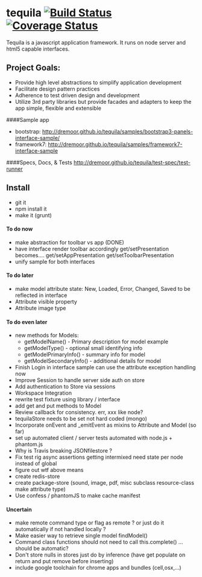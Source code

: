 # tequila [![Build Status](https://secure.travis-ci.org/dremoor/tequila.png)](http://travis-ci.org/dremoor/tequila)[![Coverage Status](https://img.shields.io/coveralls/dremoor/tequila.svg)](https://coveralls.io/r/dremoor/tequila?branch=master)
Tequila is a javascript application framework.  It runs on node server and html5 capable interfaces.

## Project Goals:
* Provide high level abstractions to simplify application development
* Facilitate design pattern practices
* Adherence to test driven design and development
* Utilize 3rd party libraries but provide facades and adapters to keep the app simple, flexible and extensible

####Sample app
- bootstrap:  http://dremoor.github.io/tequila/samples/bootstrap3-panels-interface-sample/
- framework7: http://dremoor.github.io/tequila/samples/framework7-interface-sample

####Specs, Docs, & Tests 
http://dremoor.github.io/tequila/test-spec/test-runner

## Install
- git it
- npm install it
- make it (grunt)

#### To do now
- make abstraction for toolbar vs app (DONE) 
- have interface render toolbar accordingly
    get/setPresentation becomes.... get/setAppPresentation get/setToolbarPresentation
- unify sample for both interfaces

#### To do later
- make model attribute state: New, Loaded, Error, Changed, Saved to be reflected in interface 
- Attribute visible property
- Attribute image type

#### To do even later
- new methods for Models:
    - getModelName() - Primary description for model example
    - getModelType() - optional small identifying info
    - getModelPrimaryInfo() - summary info for model
    - getModelSecondaryInfo() - additional details for model
- Finish Login in interface sample can use the attribute exception handling now
- Improve Session to handle server side auth on store
- Add authentication to Store via sessions
- Workspace Integration
- rewrite test fixture using library / interface
- add get and put methods to Model
- Review callback for consistency.  err, xxx like node?
- tequilaStore needs to be set not hard coded (mongo)
- Incorporate onEvent and _emitEvent as mixins to Attribute and Model (so far)
- set up automated client / server tests automated with node.js + phantom.js
- Why is Travis breaking JSONfilestore ?
- Fix test rig async assertions getting intermixed need state per node instead of global
- figure out wtf above means
- create redis-store
- create package-store (sound, image, pdf, misc subclass resource-class make attribute type)
- Use confess / phantomJS to make cache manifest

#### Uncertain
- make remote command type or flag as remote ? or just do it automatically if not handled locally ?
- Make easier way to retrieve single model findModel()
- Command class functions should not need to call this.complete() ... should be automatic?
- Don't store nulls in stores just do by inference (have get populate on return and put remove before inserting)
- include google toolchain for chrome apps and bundles (cell,osx,...)
